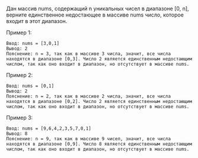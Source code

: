 Дан массив nums, содержащий n уникальных чисел в диапазоне [0, n], верните единственное недостающее в массиве nums число, которое входит в этот диапазон.

 

Пример 1:
```
Ввод: nums = [3,0,1]
Вывод: 2
Пояснение: n = 3, так как в массиве 3 числа, значит, все числа находятся в диапазоне [0,3]. Число 2 является единственным недостающим числом, так как оно входит в диапазон, но отсутствует в массиве nums.
```
Пример 2:
```
Ввод: nums = [0,1]
Вывод: 2
Пояснение: n = 2, так как в массиве 2 числа, значит, все числа находятся в диапазоне [0,2]. Число 2 является единственным недостающим числом, так как оно входит в диапазон, но отсутствует в массиве nums.
```
Пример 3:
```
Ввод: nums = [9,6,4,2,3,5,7,0,1]
Вывод: 8
Пояснение: n = 9, так как в массиве 9 чисел, значит, все числа находятся в диапазоне [0,9]. Число 8 является единственным недостающим числом, так как оно входит в диапазон, но отсутствует в массиве nums.
```